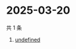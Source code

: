 # 2025-03-20

共 1 条

<!-- BEGIN -->
<!-- 最后更新时间 Thu Mar 20 2025 04:33:54 GMT+0800 (China Standard Time) -->

1. [undefined](https://www.zhihu.com/search?q=undefined)

<!-- END -->
